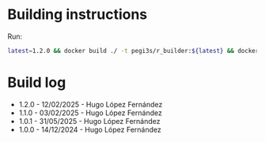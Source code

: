 # Building instructions

Run:

```bash
latest=1.2.0 && docker build ./ -t pegi3s/r_builder:${latest} && docker tag pegi3s/r_builder:${latest} pegi3s/r_builder
```

# Build log

- 1.2.0 - 12/02/2025 - Hugo López Fernández
- 1.1.0 - 03/02/2025 - Hugo López Fernández
- 1.0.1 - 31/05/2025 - Hugo López Fernández
- 1.0.0 - 14/12/2024 - Hugo López Fernández
